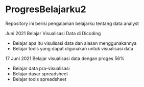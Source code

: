# ProgresBelajarku2
Repository ini berisi pengalaman belajarku tentang data analyst

Juni 2021
Belajar Visualisasi Data di Dicoding
 * Belajar apa itu visulisasi data dan alasan menggunakannya
 * Belajar tools yang dapat digunakan untuk visualisasi data

17 Juni 2021
Belajar visualisasi data dengan proges 56%
* Belajar data pra-visualisasi
* Belajar dasar spreadsheet
* Belajar tools spreadsheet
